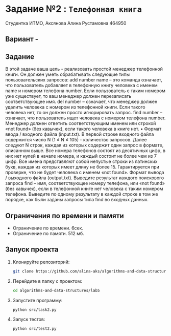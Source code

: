 # Задание №2 : `Телефонная книга`
Студентка ИТМО, Аксянова Алина Рустамовна  464950

## Вариант -

## Задание 
В этой задаче ваша цель - реализовать простой менеджер телефонной книги. Он должен уметь обрабатывать следующие типы пользовательских запросов:
add number name – это команда означает, что пользователь добавляет в телефонную книгу человека с именем name и номером телефона number. Если пользователь с таким номером уже существует, то ваш менеджер должен перезаписать соответствующее имя.
del number – означает, что менеджер должен удалить человека с номером из телефонной книги. Если такого человека нет, то он должен просто игнорировать запрос.
find number – означает, что пользователь ищет человека с номером телефона number. Менеджер должен ответить соответствующим именем или строкой «not found» (без кавычек), если такого человека в книге нет. • Формат ввода / входного файла (input.txt). В первой строке входного файла содержится число N (1 ≤ N ≤ 105) - количество запросов. Далее следуют N строк, каждая из которых содержит один запрос в формате, описанном выше.
Все номера телефонов состоят из десятичных цифр, в них нет нулей в начале номера, и каждый состоит не более чем из 7 цифр. Все имена представляют собой непустые строки из латинских букв, каждая из которых имеет длину не более 15. Гарантируется при проверке, что не будет человека с именем «not found».
Формат вывода / выходного файла (output.txt). Выведите результат каждого поискового запроса find – имя, соответствующее номеру телефона, или «not found» (без кавычек), если в телефонной книге нет человека с таким номером телефона. Выведите по одному результату в каждой строке в том же порядке, как были заданы запросы типа find во входных данных.


## Ограничения по времени и памяти

- Ограничение по времени. 6сек.
- Ограничение по памяти. 512 мб.


## Запуск проекта
1. Клонируйте репозиторий:
   ```bash
   git clone https://github.com/alina-aks/algorithms-and-data-structures.git
   
   ```
2. Перейдите в папку с проектом:
   ```bash
   cd algorithms-and-data-structures/lab5
   ```
3. Запустите программу:
   ```bash
   python src/task2.py
   ```

4. Запуск тестов:
   ```bash
   python src/test2.py
   ```
